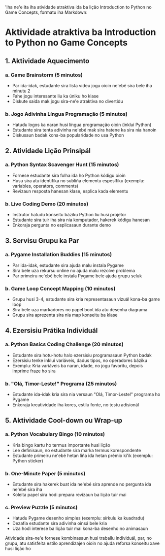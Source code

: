 'Iha ne'e ita iha atividade atraktiva ida ba lição Introduction to Python no Game Concepts, formatu iha Markdown:

# Aktividade atraktiva ba Introduction to Python no Game Concepts

## 1. Aktividade Aquecimento

### a. Game Brainstorm (5 minutos)
- Par ida-idak, estudante sira lista vídeu jogu oioin ne'ebé sira bele iha minutu 2
- Fahe jogu interesante liu ka úniku ho klase
- Diskute saida mak jogu sira-ne'e atraktiva no divertidu

### b. Jogo Adivinha Língua Programação (5 minutos)
- Hatudu logos ka naran husi língua programação oioin (inklui Python)
- Estudante sira tenta adivinha ne'ebé mak sira hatene ka sira nia hanoin
- Diskusaun badak kona-ba popularidade no usa Python

## 2. Atividade Lição Prinsipál

### a. Python Syntax Scavenger Hunt (15 minutos)
- Fornese estudante sira folha ida ho Python kódigu oioin
- Husu sira atu identifika no subliña elementu espesífiku (exemplu: variables, operators, comments)
- Revizaun resposta hanesan klase, esplica kada elementu

### b. Live Coding Demo (20 minutos)
- Instrutor hatudu konseitu báziku Python liu husi projetor
- Estudante sira tuir iha sira nia komputador, hakerek kódigu hanesan
- Enkoraja pergunta no esplicasaun durante demo

## 3. Servisu Grupu ka Par

### a. Pygame Installation Buddies (15 minutos)
- Par ida-idak, estudante sira ajuda malu instala Pygame
- Sira bele uza rekursu online no ajuda malu rezolve problema
- Par primeiru ne'ebé bele instala Pygame bele ajuda grupu seluk

### b. Game Loop Concept Mapping (10 minutos)
- Grupu husi 3-4, estudante sira kria representasaun vizuál kona-ba game loop
- Sira bele uza markadores no papel boot ida atu desenha diagrama
- Grupu sira aprezenta sira nia map konseitu ba klase

## 4. Ezersisiu Prátika Individuál

### a. Python Basics Coding Challenge (20 minutos)
- Estudante sira hotu-hotu halo ezersisiu programasaun Python badak
- Ezersisiu tenke inklui variáveis, dadus tipos, no operadores báziku
- Exemplu: Kria variáveis ba naran, idade, no jogu favoritu, depois imprime fraze ho sira

### b. "Olá, Timor-Leste!" Programa (25 minutos)
- Estudante ida-idak kria sira nia versaun "Olá, Timor-Leste!" programa ho Pygame
- Enkoraja kreatividade iha kores, estilu fonte, no testu adisionál

## 5. Aktividade Cool-down ou Wrap-up

### a. Python Vocabulary Bingo (10 minutos)
- Kria bingo kartu ho termus importante husi lição
- Lee definisaun, no estudante sira marka termus korespondente
- Estudante primeiru ne'ebé hetan liña ida hetan prémio ki'ik (exemplu: Python sticker)

### b. One-Minute Paper (5 minutos)
- Estudante sira hakerek buat ida ne'ebé sira aprende no pergunta ida ne'ebé sira iha
- Koleita papel sira hodi prepara revizaun ba lição tuir mai

### c. Preview Puzzle (5 minutos)
- Hatudu Pygame desenho simples (exemplu: sírkulu ka kuadradu)
- Dezafia estudante sira adivinha oinsá bele kria
- Uza hodi interese ba lição tuir mai kona-ba desenho no animasaun

Atividade sira-ne'e fornese kombinasaun husi traballu individuál, par, no grupu, atu satisfeita estilo aprendizajen oioin no ajuda reforsa konseitu xave husi lição ho
